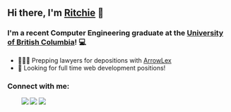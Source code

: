 ## Hi there, I'm [Ritchie](https://ritchiexia.me) 👋 

### I'm a recent Computer Engineering graduate at the [University of British Columbia](https://www.ubc.ca/)! 💻

- 🧑‍🤝‍🧑 Prepping lawyers for depositions with [ArrowLex](https://app.arrowlex.ai/)
- 🔎 Looking for full time web development positions!

### Connect with me:

<p>
   &nbsp; &nbsp; &nbsp; &nbsp;
   <a href="mailto:rxia@student.ubc.ca?"><img src="https://img.shields.io/badge/Mail-EA4335?style=flat-square&logo=Gmail&logoColor=white&link=(mailto:rxia@student.ubc.ca?subject=Hi%Ritchie,%reaching%out%to%you%from%Github!)"></a>
   <a href="https://www.linkedin.com/in/ritchiexia/"><img src="https://img.shields.io/badge/LinkedIn-0A66C2?style=flat-square&logo=LinkedIn&logoColor=white&link=https://www.linkedin.com/in/ritchie-xia-1b5052206/"></a>
   <a href="https://twitter.com/ritchie_xia"><img src="https://img.shields.io/twitter/url?label=Twitter&style=social&url=https%3A%2F%2Ftwitter.com%2Fritchie_xia"></a>
<!--    <a href="https://ritchiexia.me"><img src="http://img.shields.io/badge/-ritchiexia.me-black?style=flat-square&logo=windowsterminal"></a> -->
</p>
